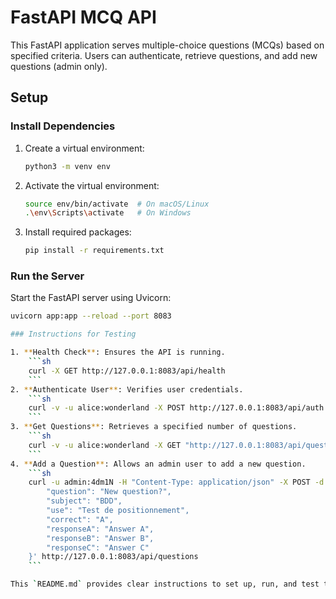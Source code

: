 # FastAPI MCQ API

This FastAPI application serves multiple-choice questions (MCQs) based on specified criteria. Users can authenticate, retrieve questions, and add new questions (admin only).

## Setup

### Install Dependencies

1. Create a virtual environment:
    ```sh
    python3 -m venv env
    ```

2. Activate the virtual environment:
    ```sh
    source env/bin/activate  # On macOS/Linux
    .\env\Scripts\activate   # On Windows
    ```

3. Install required packages:
    ```sh
    pip install -r requirements.txt
    ```

### Run the Server

Start the FastAPI server using Uvicorn:
```sh
uvicorn app:app --reload --port 8083

### Instructions for Testing

1. **Health Check**: Ensures the API is running.
    ```sh
    curl -X GET http://127.0.0.1:8083/api/health
    ```
2. **Authenticate User**: Verifies user credentials.
    ```sh
    curl -v -u alice:wonderland -X POST http://127.0.0.1:8083/api/auth
    ```
3. **Get Questions**: Retrieves a specified number of questions.
    ```sh
    curl -v -u alice:wonderland -X GET "http://127.0.0.1:8083/api/questions?use=Test%20de%20positionnement&subject=BDD&num_questions=2"
    ```
4. **Add a Question**: Allows an admin user to add a new question.
    ```sh
    curl -u admin:4dm1N -H "Content-Type: application/json" -X POST -d '{
        "question": "New question?",
        "subject": "BDD",
        "use": "Test de positionnement",
        "correct": "A",
        "responseA": "Answer A",
        "responseB": "Answer B",
        "responseC": "Answer C"
    }' http://127.0.0.1:8083/api/questions
    ```

This `README.md` provides clear instructions to set up, run, and test the FastAPI application, ensuring it meets the specified requirements, including the health check command.